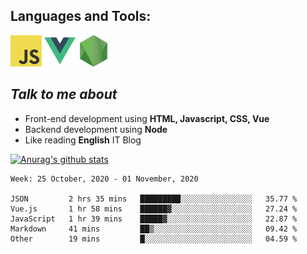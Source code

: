## **Languages and Tools:**      
<code><img height="50" src="https://raw.githubusercontent.com/github/explore/80688e429a7d4ef2fca1e82350fe8e3517d3494d/topics/javascript/javascript.png"></code>
<code><img height="50"  src="https://raw.githubusercontent.com/github/explore/80688e429a7d4ef2fca1e82350fe8e3517d3494d/topics/vue/vue.png"></code>
<code><img height="50"  src="https://raw.githubusercontent.com/github/explore/80688e429a7d4ef2fca1e82350fe8e3517d3494d/topics/nodejs/nodejs.png"></code>

## *Talk to me about*
- Front-end development using **HTML, Javascript, CSS, Vue**
- Backend development using **Node**
- Like reading **English** IT Blog    

[![Anurag's github stats](https://github-readme-stats.vercel.app/api?username=qdi5)](https://github.com/anuraghazra/github-readme-stats)    

<!--START_SECTION:waka-->
```text
Week: 25 October, 2020 - 01 November, 2020

JSON         2 hrs 35 mins   █████████░░░░░░░░░░░░░░░░   35.77 % 
Vue.js       1 hr 58 mins    ██████▓░░░░░░░░░░░░░░░░░░   27.24 % 
JavaScript   1 hr 39 mins    █████▓░░░░░░░░░░░░░░░░░░░   22.87 % 
Markdown     41 mins         ██▒░░░░░░░░░░░░░░░░░░░░░░   09.42 % 
Other        19 mins         █░░░░░░░░░░░░░░░░░░░░░░░░   04.59 % 
```
<!--END_SECTION:waka-->
